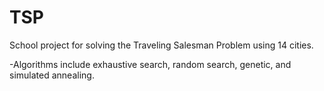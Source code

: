 # TSP
School project for solving the Traveling Salesman Problem using 14 cities.

-Algorithms include exhaustive search, random search, genetic, and simulated annealing.

